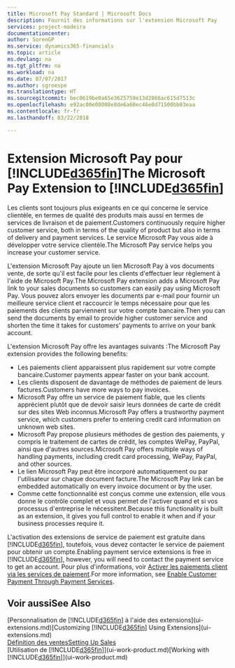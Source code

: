 ```yaml
---
title: Microsoft Pay Standard | Microsoft Docs
description: Fournit des informations sur l'extension Microsoft Pay
services: project-madeira
documentationcenter: 
author: SorenGP
ms.service: dynamics365-financials
ms.topic: article
ms.devlang: na
ms.tgt_pltfrm: na
ms.workload: na
ms.date: 07/07/2017
ms.author: sgroespe
ms.translationtype: HT
ms.sourcegitcommit: bec0619be0a65e3625759e13d2866ac615d7513c
ms.openlocfilehash: e92ac00e08008e8de6a60ec46e0d71500bb03eaa
ms.contentlocale: fr-fr
ms.lasthandoff: 03/22/2018

---
```

# <a name="the-microsoft-pay-extension-to-included365finincludesd365finlongmdmd"></a><span data-ttu-id="fc0b1-103">Extension Microsoft Pay pour [!INCLUDE[d365fin](includes/d365fin_long_md.md)]</span><span class="sxs-lookup"><span data-stu-id="fc0b1-103">The Microsoft Pay Extension to [!INCLUDE[d365fin](includes/d365fin_long_md.md)]</span></span>
<span data-ttu-id="fc0b1-104">Les clients sont toujours plus exigeants en ce qui concerne le service clientèle, en termes de qualité des produits mais aussi en termes de services de livraison et de paiement.</span><span class="sxs-lookup"><span data-stu-id="fc0b1-104">Customers continuously require higher customer service, both in terms of the quality of product but also in terms of delivery and payment services.</span></span> <span data-ttu-id="fc0b1-105">Le service Microsoft Pay vous aide à développer votre service clientèle.</span><span class="sxs-lookup"><span data-stu-id="fc0b1-105">The Microsoft Pay service helps you increase your customer service.</span></span>

<span data-ttu-id="fc0b1-106">L'extension Microsoft Pay ajoute un lien Microsoft Pay à vos documents vente, de sorte qu'il est facile pour les clients d'effectuer leur règlement à l'aide de Microsoft Pay.</span><span class="sxs-lookup"><span data-stu-id="fc0b1-106">The Microsoft Pay extension adds a Microsoft Pay link to your sales documents so customers can easily pay using Microsoft Pay.</span></span> <span data-ttu-id="fc0b1-107">Vous pouvez alors envoyer les documents par e-mail pour fournir un meilleure service client et raccourcir le temps nécessaire pour que les paiements des clients parviennent sur votre compte bancaire.</span><span class="sxs-lookup"><span data-stu-id="fc0b1-107">Then you can send the documents by email to provide higher customer service and shorten the time it takes for customers’ payments to arrive on your bank account.</span></span>

<span data-ttu-id="fc0b1-108">L'extension Microsoft Pay offre les avantages suivants :</span><span class="sxs-lookup"><span data-stu-id="fc0b1-108">The Microsoft Pay extension provides the following benefits:</span></span>
- <span data-ttu-id="fc0b1-109">Les paiements client apparaissent plus rapidement sur votre compte bancaire.</span><span class="sxs-lookup"><span data-stu-id="fc0b1-109">Customer payments appear faster on your bank account.</span></span>
- <span data-ttu-id="fc0b1-110">Les clients disposent de davantage de méthodes de paiement de leurs factures.</span><span class="sxs-lookup"><span data-stu-id="fc0b1-110">Customers have more ways to pay invoices.</span></span>
- <span data-ttu-id="fc0b1-111">Microsoft Pay offre un service de paiement fiable, que les clients apprécient plutôt que de devoir saisir leurs données de carte de crédit sur des sites Web inconnus.</span><span class="sxs-lookup"><span data-stu-id="fc0b1-111">Microsoft Pay offers a trustworthy payment service, which customers prefer to entering credit card information on unknown web sites.</span></span>
- <span data-ttu-id="fc0b1-112">Microsoft Pay propose plusieurs méthodes de gestion des paiements, y compris le traitement de cartes de crédit, les comptes WePay, PayPal, ainsi que d'autres sources.</span><span class="sxs-lookup"><span data-stu-id="fc0b1-112">Microsoft Pay offers multiple ways of handling payments, including credit card processing, WePay, PayPal, and other sources.</span></span>
- <span data-ttu-id="fc0b1-113">Le lien Microsoft Pay peut être incorporé automatiquement ou par l'utilisateur sur chaque document facture.</span><span class="sxs-lookup"><span data-stu-id="fc0b1-113">The Microsoft Pay link can be embedded automatically on every invoice document or by the user.</span></span>
- <span data-ttu-id="fc0b1-114">Comme cette fonctionnalité est conçus comme une extension, elle vous donne le contrôle complet et vous permet de l'activer quand et si vos processus d'entreprise le nécessitent.</span><span class="sxs-lookup"><span data-stu-id="fc0b1-114">Because this functionality is built as an extension, it gives you full control to enable it when and if your business processes require it.</span></span>

<span data-ttu-id="fc0b1-115">L'activation des extensions de service de paiement est gratuite dans [!INCLUDE[d365fin](includes/d365fin_md.md)], toutefois, vous devez contacter le service de paiement pour obtenir un compte.</span><span class="sxs-lookup"><span data-stu-id="fc0b1-115">Enabling payment service extensions is free in [!INCLUDE[d365fin](includes/d365fin_md.md)], however, you will need to contact the payment service to get an account.</span></span> <span data-ttu-id="fc0b1-116">Pour plus d'informations, voir [Activer les paiements client via les services de paiement](sales-how-enable-payment-service-extensions.md).</span><span class="sxs-lookup"><span data-stu-id="fc0b1-116">For more information, see [Enable Customer Payment Through Payment Services](sales-how-enable-payment-service-extensions.md).</span></span>

## <a name="see-also"></a><span data-ttu-id="fc0b1-117">Voir aussi</span><span class="sxs-lookup"><span data-stu-id="fc0b1-117">See Also</span></span>
<span data-ttu-id="fc0b1-118">[Personnalisation de [!INCLUDE[d365fin](includes/d365fin_md.md)] à l'aide des extensions](ui-extensions.md)</span><span class="sxs-lookup"><span data-stu-id="fc0b1-118">[Customizing [!INCLUDE[d365fin](includes/d365fin_md.md)] Using Extensions](ui-extensions.md)</span></span>  
[<span data-ttu-id="fc0b1-119">Définition des ventes</span><span class="sxs-lookup"><span data-stu-id="fc0b1-119">Setting Up Sales</span></span>](sales-setup-sales.md)  
<span data-ttu-id="fc0b1-120">[Utilisation de [!INCLUDE[d365fin](includes/d365fin_md.md)]](ui-work-product.md)</span><span class="sxs-lookup"><span data-stu-id="fc0b1-120">[Working with [!INCLUDE[d365fin](includes/d365fin_md.md)]](ui-work-product.md)</span></span>

